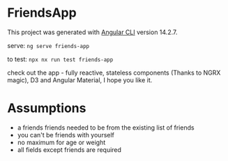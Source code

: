 # FriendsApp

This project was generated with [Angular CLI](https://github.com/angular/angular-cli) version 14.2.7.


serve:
`ng serve friends-app`

to test: 
`npx nx run test friends-app`

check out the app - fully reactive, stateless components (Thanks to NGRX magic), D3 and Angular Material, I hope you like it.

# Assumptions
- a friends friends needed to be from the existing list of friends
- you can't be friends with yourself
- no maximum for age or weight
- all fields except friends are required
